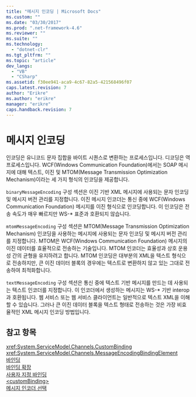 ```yaml
---
title: "메시지 인코딩 | Microsoft Docs"
ms.custom: ""
ms.date: "03/30/2017"
ms.prod: ".net-framework-4.6"
ms.reviewer: ""
ms.suite: ""
ms.technology: 
  - "dotnet-clr"
ms.tgt_pltfrm: ""
ms.topic: "article"
dev_langs: 
  - "VB"
  - "CSharp"
ms.assetid: f30ee941-aca9-4c67-82a5-421568496f07
caps.latest.revision: 7
author: "Erikre"
ms.author: "erikre"
manager: "erikre"
caps.handback.revision: 7
---
```

# 메시지 인코딩
인코딩은 유니코드 문자 집합을 바이트 시퀀스로 변환하는 프로세스입니다.  디코딩은 역프로세스입니다.  WCF\(Windows Communication Foundation\)에서는 SOAP 메시지에 대해 텍스트, 이진 및 MTOM\(Message Transmission Optimization Mechanism\)이라는 세 가지 형식의 인코딩을 제공합니다.  
  
 `binaryMessageEncoding` 구성 섹션은 이진 기반 XML 메시지에 사용되는 문자 인코딩 및 메시지 버전 관리를 지정합니다.  이진 메시지 인코더는 통신 중에 WCF\(Windows Communication Foundation\) 메시지를 이진 형식으로 인코딩합니다.  이 인코딩은 전송 속도가 매우 빠르지만 WS\-\* 표준과 호환되지 않습니다.  
  
 `mtomMessageEncoding` 구성 섹션은 MTOM\(Message Transmission Optimization Mechanism\) 인코딩을 사용하는 메시지에 사용되는 문자 인코딩 및 메시지 버전 관리를 지정합니다.  MTOM은 WCF\(Windows Communication Foundation\) 메시지의 이진 데이터를 효율적으로 전송하는 기술입니다.  MTOM 인코더는 효율성과 상호 운용성 간의 균형을 유지하려고 합니다.  MTOM 인코딩은 대부분의 XML을 텍스트 형식으로 전송하지만, 큰 이진 데이터 블록의 경우에는 텍스트로 변환하지 않고 있는 그대로 전송하여 최적화합니다.  
  
 `textMessageEncoding` 구성 섹션은 통신 중에 텍스트 기반 메시지를 만드는 데 사용되는 텍스트 인코더를 지정합니다.  이 인코더에서 생성하는 메시지는 WS\-\* 기반 interop과 호환됩니다.  웹 서비스 또는 웹 서비스 클라이언트는 일반적으로 텍스트 XML을 이해할 수 있습니다.  그러나 큰 이진 데이터 블록을 텍스트 형태로 전송하는 것은 가장 비효율적인 XML 메시지 인코딩 방법입니다.  
  
## 참고 항목  
 <xref:System.ServiceModel.Channels.CustomBinding>   
 <xref:System.ServiceModel.Channels.MessageEncodingBindingElement>   
 [바인딩](../../../../../docs/framework/wcf/bindings.md)   
 [바인딩 확장](../../../../../docs/framework/wcf/extending/extending-bindings.md)   
 [사용자 지정 바인딩](../../../../../docs/framework/wcf/extending/custom-bindings.md)   
 [\<customBinding\>](../../../../../docs/framework/configure-apps/file-schema/wcf/custombinding.md)   
 [메시지 인코더 선택](../../../../../docs/framework/wcf/feature-details/choosing-a-message-encoder.md)